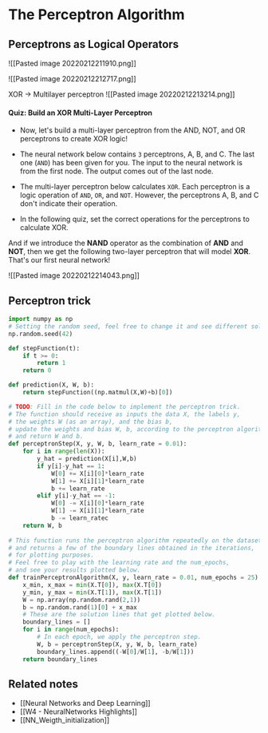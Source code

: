 ---
---

# The Perceptron Algorithm

## Perceptrons as Logical Operators

![[Pasted image 20220212211910.png]]


![[Pasted image 20220212212717.png]]

XOR -> Multilayer perceptron
![[Pasted image 20220212213214.png]]

#### Quiz: Build an XOR Multi-Layer Perceptron

- Now, let's build a multi-layer perceptron from the AND, NOT, and OR perceptrons to create XOR logic!

- The neural network below contains `3` perceptrons, A, B, and C. The last one (`AND`) has been given for you. The input to the neural network is from the first node. The output comes out of the last node.

- The multi-layer perceptron below calculates `XOR`. Each perceptron is a logic operation of `AND`, `OR`, and `NOT`. However, the perceptrons A, B, and C don't indicate their operation. 
- In the following quiz, set the correct operations for the perceptrons to calculate XOR.

And if we introduce the **NAND** operator as the combination of **AND** and **NOT**, then we get the following two-layer perceptron that will model **XOR**. That's our first neural network!

![[Pasted image 20220212214043.png]]

## Perceptron trick

```python
import numpy as np
# Setting the random seed, feel free to change it and see different solutions.
np.random.seed(42)

def stepFunction(t):
    if t >= 0:
        return 1
    return 0

def prediction(X, W, b):
    return stepFunction((np.matmul(X,W)+b)[0])

# TODO: Fill in the code below to implement the perceptron trick.
# The function should receive as inputs the data X, the labels y,
# the weights W (as an array), and the bias b,
# update the weights and bias W, b, according to the perceptron algorithm,
# and return W and b.
def perceptronStep(X, y, W, b, learn_rate = 0.01):
    for i in range(len(X)):
        y_hat = prediction(X[i],W,b)
        if y[i]-y_hat == 1:
            W[0] += X[i][0]*learn_rate
            W[1] += X[i][1]*learn_rate
            b += learn_rate
        elif y[i]-y_hat == -1:
            W[0] -= X[i][0]*learn_rate
            W[1] -= X[i][1]*learn_rate
            b -= learn_ratec
    return W, b
    
# This function runs the perceptron algorithm repeatedly on the dataset,
# and returns a few of the boundary lines obtained in the iterations,
# for plotting purposes.
# Feel free to play with the learning rate and the num_epochs,
# and see your results plotted below.
def trainPerceptronAlgorithm(X, y, learn_rate = 0.01, num_epochs = 25):
    x_min, x_max = min(X.T[0]), max(X.T[0])
    y_min, y_max = min(X.T[1]), max(X.T[1])
    W = np.array(np.random.rand(2,1))
    b = np.random.rand(1)[0] + x_max
    # These are the solution lines that get plotted below.
    boundary_lines = []
    for i in range(num_epochs):
        # In each epoch, we apply the perceptron step.
        W, b = perceptronStep(X, y, W, b, learn_rate)
        boundary_lines.append((-W[0]/W[1], -b/W[1]))
    return boundary_lines

```

## Related notes
- [[Neural Networks and Deep Learning]]
- [[W4 - NeuralNetworks Highlights]]
- [[NN_Weigth_initialization]]